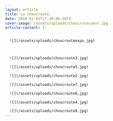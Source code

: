 ```yaml
---
layout: article
title: La choucroute.
date: 2018-01-01T17:30:08.597Z
cover-image: /assets/uploads/choucrutecoevr.jpg
article-content: |-


  ![](/assets/uploads/choucrouteexpo.jpg)



  ![](/assets/uploads/choucroute3.jpg)

  ![](/assets/uploads/choucroute5.jpg)

  ![](/assets/uploads/choucroute2.jpg)

  ![](/assets/uploads/choucroute7.jpg)

  ![](/assets/uploads/choucroute6.jpg)

  ![](/assets/uploads/choucroute4.jpg)

  ![](/assets/uploads/choucroute8.jpg)
---
```


